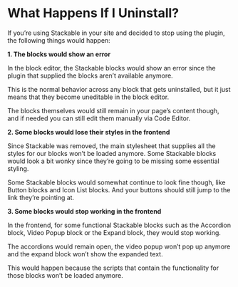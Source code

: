 # What Happens If I Uninstall?

If you’re using Stackable in your site and decided to stop using the plugin, the following things would happen:

**1. The blocks would show an error**

In the block editor, the Stackable blocks would show an error since the plugin that supplied the blocks aren’t available anymore.

This is the normal behavior across any block that gets uninstalled, but it just means that they become uneditable in the block editor.

The blocks themselves would still remain in your page’s content though, and if needed you can still edit them manually via Code Editor.

**2. Some blocks would lose their styles in the frontend**

Since Stackable was removed, the main stylesheet that supplies all the styles for our blocks won’t be loaded anymore. Some Stackable blocks would look a bit wonky since they’re going to be missing some essential styling.

Some Stackable blocks would somewhat continue to look fine though, like Button blocks and Icon List blocks. And your buttons should still jump to the link they’re pointing at.

**3. Some blocks would stop working in the frontend**

In the frontend, for some functional Stackable blocks such as the Accordion block, Video Popup block or the Expand block, they would stop working.

The accordions would remain open, the video popup won’t pop up anymore and the expand block won’t show the expanded text.

This would happen because the scripts that contain the functionality for those blocks won’t be loaded anymore.

